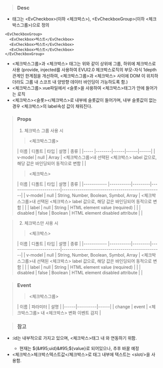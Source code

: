 
>### Desc
 - 태그는 &lt;EvCheckbox&gt;(이하 <체크박스>), &lt;EvCheckboxGroup&gt;(이하 <체크박스그룹>)으로 정의

```
<EvCheckboxGroup>
  <EvCheckbox>텍스트</EvCheckbox>
  <EvCheckbox>텍스트</EvCheckbox>
  <EvCheckbox>텍스트</EvCheckbox>
</EvCheckboxGroup>
```

 - <체크박스그룹>과 <체크박스> 태그는 위와 같이 상위에 그룹, 하위에 체크박스로 사용
   (provide, injected를 사용하여 EVUI2.0 체크박스로직의 부모-자식 1depth 관계인 한계점을 개선하여, <체크박스그룹>과 <체크박스> 사이에 DOM
   이 위치하더라도 그룹 내 스코프 내 양방향 데이터 바인딩이 가능하도록 함.)
 - <체크박스그룹>.vue파일에서 <슬롯>을 사용하여 <체크박스>태그가 안에 들어가는 로직
 - <체크박스><슬롯></체크박스>로 내부에 슬롯값이 들어가며, 내부 슬롯값이 없는 경우 <체크박스>의 label속성 값이 채워진다.  

>### Props
> 1) 체크박스 그룹 사용 시
>> <체크박스그룹>
>
> | 이름 | 디폴트 | 타입 | 설명 | 종류 |
  |----- |--------|------|------|------|
  | v-model | null | Array | <체크박스그룹>내 선택된 <체크박스> label 값으로, 해당 값은 바인딩되어 동적으로 변함 | |
>> <체크박스>
>
> | 이름 | 디폴트 | 타입 | 설명 | 종류 |
  |------------ |-----------|---------|-------------------------|---------------------------------------------------|
  | v-model | null | String, Number, Boolean, Symbol, Array | <체크박스그룹>내 선택된 <체크박스> label 값으로, 해당 값은 바인딩되어 동적으로 변함 | |
  | label | null | String  | HTML element value (required) |  |
  | disabled | false | Boolean | HTML element disabled attribute |  |
>

>
> 2) 체크박스만 사용 시
>> <체크박스>
>
> | 이름 | 디폴트 | 타입 | 설명 | 종류 |
  |------------ |-----------|---------|-------------------------|---------------------------------------------------|
  | v-model | null | String, Number, Boolean, Symbol, Array | <체크박스그룹>내 선택된 <체크박스> label 값으로, 해당 값은 바인딩되어 동적으로 변함 | |
  | label | null | String  | HTML element value (required) |  |
  | disabled | false | Boolean | HTML element disabled attribute |  |

>### Event
>> <체크박스그룹>
>
>| 이름 | 파라미터 | 설명 |
 |------|----------|------|
 | change | event | <체크박스그룹> 내 <체크박스> 변화 이벤트 감지 |

>### 참고
 - :id는 내부적으로 가지고 있으며, <체크박스>태그 내 <label for=":id">와 연동하기 위함.
   - 현재는 ${&#95;uid}&#95;${value}로 되어있으나, 추후 바꿀 예정
 - <체크박스>체크박스텍스트값</체크박스>로 태그 내부에 텍스트는 &lt;slot/&gt;을 사용함.
